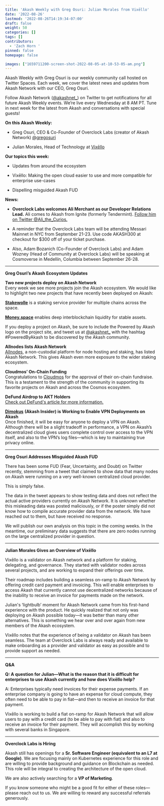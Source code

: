 ```yaml
---
title: 'Akash Weekly with Greg Osuri: Julian Morales from Vixēllo'
date: '2022-08-26'
lastmod: '2022-08-26T14:19:34-07:00'
draft: false
weight: 50
categories: []
tags: []
contributors:
  - 'Zach Horn '
pinned: false
homepage: false

images: ["1659711200-screen-shot-2022-08-05-at-10-53-05-am.png"]
---
```

Akash Weekly with Greg Osuri is our weekly community call hosted on Twitter Spaces. Each week, we cover the latest news and updates from Akash Network with our CEO, Greg Osuri.  
  
Follow Akash Network ([@akashnet\_](https://twitter.com/akashnet_)) on Twitter to get notifications for all future Akash Weekly events. We’re live every Wednesday at 8 AM PT. Tune in next week for the latest from Akash and conversations with special guests!  
  
**On this Akash Weekly:**

*   Greg Osuri, CEO & Co-Founder of Overclock Labs (creator of Akash Network) [@gregosuri](https://twitter.com/gregosuri) 
    
*   Julian Morales, Head of Technology at [Vixēllo](https://vixello.com/)
    

**Our topics this week:**

*   Updates from around the ecosystem
    
*   Vixēllo: Making the open cloud easier to use and more compatible for enterprise use-cases
    
*   Dispelling misguided Akash FUD
    

**News:**

*   **Overclock Labs welcomes Ali Merchant as our Developer Relations Lead.** Ali comes to Akash from Ignite (formerly Tendermint). [Follow him on Twitter @Ali\_the\_Curios.](https://twitter.com/Ali_the_Curios)
    
*   A reminder that the Overclock Labs team will be attending Messari Mainnet in NYC from September 21-23. Use code AKASH300 at checkout for $300 off of your ticket purchase. 
    
*   Also, Adam Bozanich (Co-Founder of Overclock Labs) and Adam Wozney (Head of Community at Overclock Labs) will be speaking at Cosmoverse in Medellín, Columbia between September 26-28.
    

* * *

**Greg Osuri’s Akash Ecosystem Updates**  
  
**Two new projects deploy on Akash Network**  
Every week we see more projects join the Akash ecosystem. We would like to highlight two new projects that have recently been deployed on Akash:   
  
[**Stakewolle**](https://stakewolle.com/) is a staking service provider for multiple chains across the space.  
  
[**Money.space**](https://money.space/) enables deep interblockchain liquidity for stable assets.  
  
If you deploy a project on Akash, be sure to include the Powered by Akash logo on the project site, and tweet us at [@akashnet\_](https://twitter.com/akashnet_) with the hashtag #PoweredByAkash to be discovered by the Akash community.  
  
**Allnodes lists Akash Network**  
[Allnodes](https://www.allnodes.com/), a non-custodial platform for node hosting and staking, has listed Akash Network. This gives Akash even more exposure to the wider staking ecosystem.  
  
**Cloudmos’ On-Chain Funding**  
Congratulations to [Cloudmos](https://cloudmos.io/) for the approval of their on-chain fundraise. This is a testament to the strength of the community in supporting its favorite projects on Akash and across the Cosmos ecosystem.  
  
**DeFund Airdrop to AKT Holders**  
[Check out DeFund's article for more information.](https://medium.com/defund-finance/airdrop-d-c2685d282858)  
  
[**Dimokus**](https://twitter.com/Dimokus_vrn) **(Akash Insider) is Working to Enable VPN Deployments on Akash**  
Once finished, it will be easy for anyone to deploy a VPN on Akash. Although there will be a slight tradeoff in performance, a VPN on Akash’s decentralized cloud gives users complete control over access to the VPN itself, and also to the VPN’s log files—which is key to maintaining true privacy online.

* * *

**Greg Osuri Addresses Misguided Akash FUD**  
  
There has been some FUD (Fear, Uncertainty, and Doubt) on Twitter recently, stemming from a tweet that claimed to show data that many nodes on Akash were running on a very well-known centralized cloud provider.  
  
This is simply false.  
  
The data in the tweet appears to show testing data and does not reflect the actual active providers currently on Akash Network. It is unknown whether this misleading data was posted maliciously, or if the poster simply did not know how to compile accurate provider data from the network. We have reached out to them, but have received no response.  
  
We will publish our own analysis on this topic in the coming weeks. In the meantime, our preliminary data suggests that there are zero nodes running on the large centralized provider in question.

* * *

**Julian Morales Gives an Overview of Vixēllo**  
  
Vixēllo is a validator on Akash network and a platform for staking, delegating, and governance. They started with validator nodes across several projects, and are working to expand their offerings over time.  
  
Their roadmap includes building a seamless on-ramp to Akash Network by offering credit card payment and invoicing. This will enable enterprises to access Akash that currently cannot use decentralized networks because of the inability to receive an invoice for payments made on the network.  
  
Julian's ‘lightbulb’ moment for Akash Network came from his first-hand experience with the product. He quickly realized that not only was deploying on Akash possible today—it was better than many other alternatives. This is something we hear over and over again from new members of the Akash ecosystem.   
  
Vixēllo notes that the experience of being a validator on Akash has been seamless. The team at Overclock Labs is always ready and available to make onboarding as a provider and validator as easy as possible and to provide support as needed.

* * *

**Q&A**   
  
**Q: A question for Julian—What is the reason that it is difficult for enterprises to use Akash currently and how does Vixēllo help?**  
  
A: Enterprises typically need invoices for their expense payments. If an enterprise company is going to have an expense for cloud compute, they often need to be able to pay in fiat—and then to receive an invoice for that payment.   
  
Vixēllo is working to build a fiat on-ramp for Akash Network that will allow users to pay with a credit card (to be able to pay with fiat) and also to receive an invoice for their payment. They will accomplish this by working with several banks in Singapore. 

* * *

**Overclock Labs is Hiring**  
  
Akash still has openings for a **Sr. Software Engineer (equivalent to an L7 at Google)**. We are focusing mainly on Kubernetes experience for this role and are willing to provide background and guidance on Blockchain as needed. This role will be integral to creating the architecture of the open cloud.  
  
We are also actively searching for a **VP of Marketing**.  
  
If you know someone who might be a good fit for either of these roles—please reach out to us. We are willing to reward any successful referrals generously.